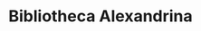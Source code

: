 ---
facebook: https://facebook.com/bibalexOfficial
instagram: https://instagram.com/bibalexofficial
linkedin: https://linkedin.com/company/bibalexofficial
logohandle: bibalex
sort: bibalex
title: Bibliotheca Alexandrina
twitter: https://x.com/bibalexOfficial
website: https://bibalex.org/en/default
youtube: https://youtube.com/user/BAchannel
---